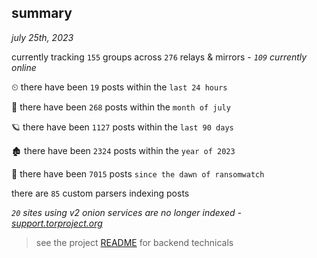 
## summary
_july 25th, 2023_

currently tracking `155` groups across `276` relays & mirrors - _`109` currently online_

⏲ there have been `19` posts within the `last 24 hours`

🦈 there have been `268` posts within the `month of july`

🪐 there have been `1127` posts within the `last 90 days`

🏚 there have been `2324` posts within the `year of 2023`

🦕 there have been `7015` posts `since the dawn of ransomwatch`

there are `85` custom parsers indexing posts

_`20` sites using v2 onion services are no longer indexed - [support.torproject.org](https://support.torproject.org/onionservices/v2-deprecation/)_

> see the project [README](https://github.com/joshhighet/ransomwatch#ransomwatch--) for backend technicals
